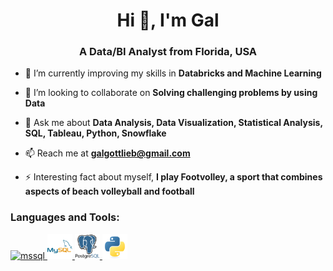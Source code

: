 
<h1 align="center">Hi 👋, I'm Gal</h1>
<h3 align="center">A Data/BI Analyst from Florida, USA</h3>


- 🌱 I’m currently improving my skills in **Databricks and Machine Learning**

- 👯 I’m looking to collaborate on **Solving challenging problems by using Data**

- 💬 Ask me about **Data Analysis, Data Visualization, Statistical Analysis, SQL, Tableau, Python, Snowflake**

- 📫 Reach me at  **galgottlieb@gmail.com**

- ⚡ Interesting fact about myself, **I play Footvolley, a sport that combines aspects of beach volleyball and football**


<h3 align="left">Languages and Tools:</h3>
<p align="left"> <a href="https://www.microsoft.com/en-us/sql-server" target="_blank" rel="noreferrer"> <img src="https://www.svgrepo.com/show/303229/microsoft-sql-server-logo.svg" alt="mssql" width="40" height="40"/> </a> <a href="https://www.mysql.com/" target="_blank" rel="noreferrer"> <img src="https://raw.githubusercontent.com/devicons/devicon/master/icons/mysql/mysql-original-wordmark.svg" alt="mysql" width="40" height="40"/> </a> <a href="https://www.postgresql.org" target="_blank" rel="noreferrer"> <img src="https://raw.githubusercontent.com/devicons/devicon/master/icons/postgresql/postgresql-original-wordmark.svg" alt="postgresql" width="40" height="40"/> </a> <a href="https://www.python.org" target="_blank" rel="noreferrer"> <img src="https://raw.githubusercontent.com/devicons/devicon/master/icons/python/python-original.svg" alt="python" width="40" height="40"/></p>

